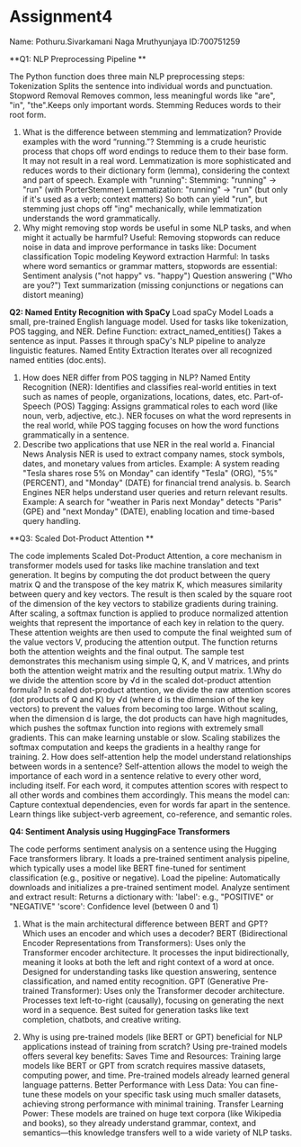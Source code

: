 # Assignment4  #

Name: Pothuru.Sivarkamani Naga Mruthyunjaya
ID:700751259

**Q1: NLP Preprocessing Pipeline **

The Python function does three main NLP preprocessing steps:
Tokenization
Splits the sentence into individual words and punctuation.
Stopword Removal
Removes common, less meaningful words like "are", "in", "the".Keeps only important words.
Stemming
Reduces words to their root form.
1.	What is the difference between stemming and lemmatization? Provide examples with the word “running.”?
Stemming is a crude heuristic process that chops off word endings to reduce them to their base form. It may not result in a real word.
Lemmatization is more sophisticated and reduces words to their dictionary form (lemma), considering the context and part of speech.
Example with "running":
Stemming: "running" → "run" (with PorterStemmer)
Lemmatization: "running" → "run" (but only if it's used as a verb; context matters)
So both can yield "run", but stemming just chops off "ing" mechanically, while lemmatization understands the word grammatically.
2.	Why might removing stop words be useful in some NLP tasks, and when might it actually be harmful?
 Useful:
Removing stopwords can reduce noise in data and improve performance in tasks like:
Document classification
Topic modeling
Keyword extraction
Harmful:
In tasks where word semantics or grammar matters, stopwords are essential:
Sentiment analysis ("not happy" vs. "happy")
Question answering ("Who are you?")
Text summarization (missing conjunctions or negations can distort meaning)


**Q2: Named Entity Recognition with SpaCy**
Load spaCy Model
Loads a small, pre-trained English language model.
Used for tasks like tokenization, POS tagging, and NER.
Define Function: extract_named_entities()
Takes a sentence as input.
Passes it through spaCy's NLP pipeline to analyze linguistic features.
Named Entity Extraction
Iterates over all recognized named entities (doc.ents).
1. How does NER differ from POS tagging in NLP?
Named Entity Recognition (NER):
Identifies and classifies real-world entities in text such as names of people, organizations, locations, dates, etc.
Part-of-Speech (POS) Tagging:
Assigns grammatical roles to each word (like noun, verb, adjective, etc.).
NER focuses on what the word represents in the real world, while POS tagging focuses on how the word functions grammatically in a sentence.
2. Describe two applications that use NER in the real world
a. Financial News Analysis
NER is used to extract company names, stock symbols, dates, and monetary values from articles.
Example: A system reading "Tesla shares rose 5% on Monday" can identify "Tesla" (ORG), "5%" (PERCENT), and "Monday" (DATE) for financial trend analysis.
b. Search Engines
NER helps understand user queries and return relevant results.
Example: A search for "weather in Paris next Monday" detects "Paris" (GPE) and "next Monday" (DATE), enabling location and time-based query handling.



**Q3: Scaled Dot-Product Attention **

The code implements Scaled Dot-Product Attention, a core mechanism in transformer models used for tasks like machine translation and text generation.
It begins by computing the dot product between the query matrix Q and the transpose of the key matrix K, which measures similarity between query and key vectors.
The result is then scaled by the square root of the dimension of the key vectors to stabilize gradients during training.
After scaling, a softmax function is applied to produce normalized attention weights that represent the importance of each key in relation to the query.
These attention weights are then used to compute the final weighted sum of the value vectors V, producing the attention output.
The function returns both the attention weights and the final output. 
The sample test demonstrates this mechanism using simple Q, K, and V matrices, and prints both the attention weight matrix and the resulting output matrix.
1.Why do we divide the attention score by √d in the scaled dot-product attention formula?
In scaled dot-product attention, we divide the raw attention scores (dot products of Q and K) by √d (where d is the dimension of the key vectors) to prevent the values from becoming too large.
Without scaling, when the dimension d is large, the dot products can have high magnitudes, which pushes the softmax function into regions with extremely small gradients. This can make learning unstable or slow. Scaling stabilizes the softmax computation and keeps the gradients in a healthy range for training.
2. How does self-attention help the model understand relationships between words in a sentence?
Self-attention allows the model to weigh the importance of each word in a sentence relative to every other word, including itself. For each word, it computes attention scores with respect to all other words and combines them accordingly.
This means the model can:
Capture contextual dependencies, even for words far apart in the sentence.
Learn things like subject-verb agreement, co-reference, and semantic roles.



**Q4: Sentiment Analysis using HuggingFace Transformers**

The code performs sentiment analysis on a sentence using the Hugging Face transformers library. It loads a pre-trained sentiment analysis pipeline, which typically uses a model like BERT fine-tuned for sentiment classification (e.g., positive or negative).
Load the pipeline:
Automatically downloads and initializes a pre-trained sentiment model.
Analyze sentiment and extract result:
Returns a dictionary with:
'label': e.g., "POSITIVE" or "NEGATIVE"
'score': Confidence level (between 0 and 1)

1. What is the main architectural difference between BERT and GPT? Which uses an encoder and which uses a decoder?
BERT (Bidirectional Encoder Representations from Transformers):
Uses only the Transformer encoder architecture.
It processes the input bidirectionally, meaning it looks at both the left and right context of a word at once.
Designed for understanding tasks like question answering, sentence classification, and named entity recognition.
GPT (Generative Pre-trained Transformer):
Uses only the Transformer decoder architecture.
Processes text left-to-right (causally), focusing on generating the next word in a sequence.
Best suited for generation tasks like text completion, chatbots, and creative writing.

2. Why is using pre-trained models (like BERT or GPT) beneficial for NLP applications instead of training from scratch?
Using pre-trained models offers several key benefits:
Saves Time and Resources:
Training large models like BERT or GPT from scratch requires massive datasets, computing power, and time. Pre-trained models already learned general language patterns.
Better Performance with Less Data:
You can fine-tune these models on your specific task using much smaller datasets, achieving strong performance with minimal training.
Transfer Learning Power:
These models are trained on huge text corpora (like Wikipedia and books), so they already understand grammar, context, and semantics—this knowledge transfers well to a wide variety of NLP tasks.









